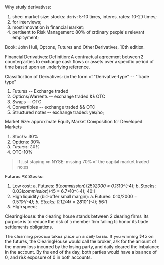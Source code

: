 Why study derivatives: 
  1. sheer market size: stocks: deriv: 5-10 times, interest rates: 10-20 times;
  2. for interviews;
  3. most innovation in financial market;
  4. pertinent to Risk Management: 80% of ordinary people's relevant employment;
  
Book: John Hull, Options, Futures and Other Derivatives, 10th edition.

Financial Derivatives:
Definition: A contractual agreement between 2 counterparties to exchange cash flows or assets over a specific period of time
based upon an underlying reference.

Classification of Derivatives: (in the form of "Derivative-type" -- "Trade type"
  1. Futures -- Exchange traded
  2. Options/Warrents -- exchange traded && OTC
  3. Swaps -- OTC
  4. Convertibles -- exchange traded && OTC
  5. Structured notes -- exchange traded: yes/no; 
  
Market Size: approximate Equity Market Composition for Developed Markets
  1. Stocks: 30%
  2. Options: 30%
  3. Futures: 30%
  4. OTC: 10%
> If just staying on NYSE: missing 70% of the capital market traded notes

Futures VS Stocks:
  1. Low cost: 
    a. Futures: $8(commission)/$250*2000 = 0.16*10^(-4); 
    b. Stocks:  $0.03(commission)/$45 = 6.7*10^(-4);    40:1
  2. High liquidity (bid-offer small margin):
    a. Futures: 0.10/2000 = 0.5*10^(-4);
    b. Stocks:  0.12/45 = 28*10^(-4);      56:1
  3. High speed;
  
ClearingHouse: the clearing house stands between 2 clearing firms. Its purpose is to reduce the risk of a member
firm failing to honor its trade settlements obligations.

The clearning process takes place on a daily basis. If you winning $45 on the futures, the ClearingHouse
would call the broker, ask for the amount of the money loss incurred by the losing party, and daily 
cleared the imbalance in the account. By the end of the day, both parties would have a balance of 0,
and risk exposure of 0 in both accounts.

